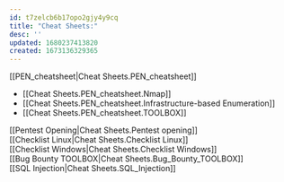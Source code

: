 ```yaml
---
id: t7zelcb6b17opo2gjy4y9cq
title: "Cheat Sheets:"
desc: ''
updated: 1680237413820
created: 1673136329365
---
```

[[PEN_cheatsheet|Cheat Sheets.PEN_cheatsheet]]
* [[Cheat Sheets.PEN_cheatsheet.Nmap]]
* [[Cheat Sheets.PEN_cheatsheet.Infrastructure-based Enumeration]]
* [[Cheat Sheets.PEN_cheatsheet.TOOLBOX]]

[[Pentest Opening|Cheat Sheets.Pentest opening]]     
[[Checklist Linux|Cheat Sheets.Checklist Linux]]    
[[Checklist Windows|Cheat Sheets.Checklist Windows]]    
[[Bug Bounty TOOLBOX|Cheat Sheets.Bug_Bounty_TOOLBOX]]  
[[SQL Injection|Cheat Sheets.SQL_Injection]]  